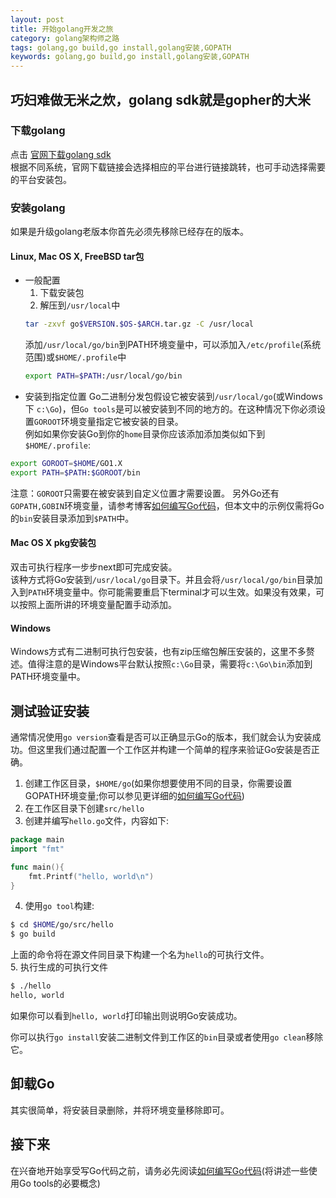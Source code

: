 ```yaml
---
layout: post
title: 开始golang开发之旅 
category: golang架构师之路
tags: golang,go build,go install,golang安装,GOPATH
keywords: golang,go build,go install,golang安装,GOPATH
---
```

## 巧妇难做无米之炊，golang sdk就是gopher的大米

### 下载golang

点击 [官网下载golang sdk](1)    
根据不同系统，官网下载链接会选择相应的平台进行链接跳转，也可手动选择需要的平台安装包。  

### 安装golang
如果是升级golang老版本你首先必须先移除已经存在的版本。

#### Linux, Mac OS X, FreeBSD tar包
- 一般配置
    1. 下载安装包
    2. 解压到`/usr/local`中
    ```sh
    tar -zxvf go$VERSION.$OS-$ARCH.tar.gz -C /usr/local
    ``` 
    添加`/usr/local/go/bin`到PATH环境变量中，可以添加入`/etc/profile`(系统范围)或`$HOME/.profile`中
    ```sh
    export PATH=$PATH:/usr/local/go/bin
    ```
- 安装到指定位置
Go二进制分发包假设它被安装到`/usr/local/go`(或Windows下 `c:\Go`)，但`Go tools`是可以被安装到不同的地方的。在这种情况下你必须设置`GOROOT`环境变量指定它被安装的目录。  
例如如果你安装Go到你的`home`目录你应该添加添加类似如下到`$HOME/.profile`:
```sh
export GOROOT=$HOME/GO1.X
export PATH=$PATH:$GOROOT/bin
```
注意：`GOROOT`只需要在被安装到自定义位置才需要设置。
另外Go还有`GOPATH,GOBIN`环境变量，请参考博客[如何编写Go代码][0]，但本文中的示例仅需将Go的`bin`安装目录添加到`$PATH`中。 

#### Mac OS X pkg安装包
双击可执行程序一步步next即可完成安装。   
该种方式将Go安装到`/usr/local/go`目录下。并且会将`/usr/local/go/bin`目录加入到`PATH`环境变量中。你可能需要重启下terminal才可以生效。如果没有效果，可以按照上面所讲的环境变量配置手动添加。

#### Windows
Windows方式有二进制可执行包安装，也有zip压缩包解压安装的，这里不多赘述。值得注意的是Windows平台默认按照`c:\Go`目录，需要将`c:\Go\bin`添加到PATH环境变量中。

## 测试验证安装
通常情况使用`go version`查看是否可以正确显示Go的版本，我们就会认为安装成功。但这里我们通过配置一个工作区并构建一个简单的程序来验证Go安装是否正确。  

1. 创建工作区目录，`$HOME/go`(如果你想要使用不同的目录，你需要设置GOPATH环境变量;你可以参见更详细的[如何编写Go代码][0])
2. 在工作区目录下创建`src/hello`
3. 创建并编写`hello.go`文件，内容如下:
```go
package main
import "fmt"

func main(){
    fmt.Printf("hello, world\n")
}
```
4. 使用`go tool`构建:
```sh
$ cd $HOME/go/src/hello
$ go build
```
上面的命令将在源文件同目录下构建一个名为`hello`的可执行文件。  
5. 执行生成的可执行文件
```sh
$ ./hello
hello, world
```
如果你可以看到`hello, world`打印输出则说明Go安装成功。

你可以执行`go install`安装二进制文件到工作区的`bin`目录或者使用`go clean`移除它。



## 卸载Go
其实很简单，将安装目录删除，并将环境变量移除即可。

## 接下来
在兴奋地开始享受写Go代码之前，请务必先阅读[如何编写Go代码][0](将讲述一些使用Go tools的必要概念)

[0]:http://jiafeicat.com/2015/05/01/%E6%80%8E%E6%A0%B7%E5%86%99Go%E4%BB%A3%E7%A0%81.html